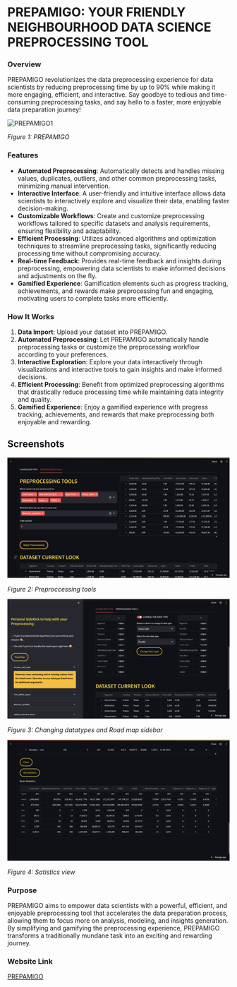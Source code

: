 # PREPAMIGO: YOUR FRIENDLY NEIGHBOURHOOD DATA SCIENCE PREPROCESSING TOOL

### Overview
PREPAMIGO revolutionizes the data preprocessing experience for data scientists by reducing preprocessing time by up to 90% while making it more engaging, efficient, and interactive. Say goodbye to tedious and time-consuming preprocessing tasks, and say hello to a faster, more enjoyable data preparation journey!



![PREPAMIGO1](https://github.com/Vishnu714/PREPAMIGO/assets/103439401/48a8114e-8ace-48a1-bc29-a23544de36dd)

*Figure 1: PREPAMIGO*

### Features
- **Automated Preprocessing**: Automatically detects and handles missing values, duplicates, outliers, and other common preprocessing tasks, minimizing manual intervention.
- **Interactive Interface**: A user-friendly and intuitive interface allows data scientists to interactively explore and visualize their data, enabling faster decision-making.
- **Customizable Workflows**: Create and customize preprocessing workflows tailored to specific datasets and analysis requirements, ensuring flexibility and adaptability.
- **Efficient Processing**: Utilizes advanced algorithms and optimization techniques to streamline preprocessing tasks, significantly reducing processing time without compromising accuracy.
- **Real-time Feedback**: Provides real-time feedback and insights during preprocessing, empowering data scientists to make informed decisions and adjustments on the fly.
- **Gamified Experience**: Gamification elements such as progress tracking, achievements, and rewards make preprocessing fun and engaging, motivating users to complete tasks more efficiently.

### How It Works
1. **Data Import**: Upload your dataset into PREPAMIGO.
2. **Automated Preprocessing**: Let PREPAMIGO automatically handle preprocessing tasks or customize the preprocessing workflow according to your preferences.
3. **Interactive Exploration**: Explore your data interactively through visualizations and interactive tools to gain insights and make informed decisions.
4. **Efficient Processing**: Benefit from optimized preprocessing algorithms that drastically reduce processing time while maintaining data integrity and quality.
5. **Gamified Experience**: Enjoy a gamified experience with progress tracking, achievements, and rewards that make preprocessing both enjoyable and rewarding.

## Screenshots

![PREPAMIGO2](PREPAMIGO2.png)

*Figure 2: Preproccessing tools*



![PREPAMIGO3](PREPAMIGO3.png)

*Figure 3: Changing datatypes and Road map sidebar*



![PREPAMIGO4](PREPAMIGO4.png)

*Figure 4: Satistics view*



### Purpose
PREPAMIGO aims to empower data scientists with a powerful, efficient, and enjoyable preprocessing tool that accelerates the data preparation process, allowing them to focus more on analysis, modeling, and insights generation. By simplifying and gamifying the preprocessing experience, PREPAMIGO transforms a traditionally mundane task into an exciting and rewarding journey.

### Website Link

[PREPAMIGO](https://prepamigo.streamlit.app/)




